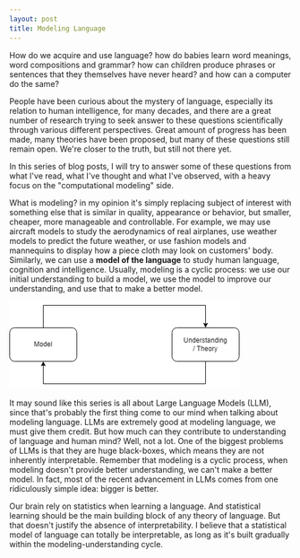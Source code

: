 ```yaml
---
layout: post
title: Modeling Language
---
```


How do we acquire and use language? how do babies learn word meanings, word compositions and grammar? how can children produce phrases or sentences that they themselves have never heard? and how can a computer do the same? 

People have been curious about the mystery of language, especially its relation to human intelligence, for many decades, and there are a great number of research trying to seek answer to these questions scientifically through various different perspectives. Great amount of progress has been made, many theories have been proposed, but many of these questions still remain open. We're closer to the truth, but still not there yet.

In this series of blog posts, I will try to answer some of these questions from what I've read, what I've thought and what I've observed, with a heavy focus on the "computational modeling" side. 

What is modeling? in my opinion it's simply replacing subject of interest with something else that is similar in quality, appearance or behavior, but smaller, cheaper, more manageable and controllable. For example, we may use aircraft models to study the aerodynamics of real airplanes, use weather models to predict the future weather, or use fashion models and mannequins to display how a piece cloth may look on customers' body. Similarly, we can use a **model of the language** to study human language, cognition and intelligence. Usually, modeling is a cyclic process: we use our initial understanding to build a model, we use the model to improve our understanding, and use that to make a better model. 


<img class="inverted-plot" src="https://raw.githubusercontent.com/DeMoriarty/DeMoriarty.github.io/master/images/modelig_cycle.png"/>  

It may sound like this series is all about Large Language Models (LLM), since that's probably the first thing come to our mind when talking about modeling language. LLMs are extremely good at modeling language, we must give them credit. But how much can they contribute to understanding of language and human mind? Well, not a lot. One of the biggest problems of LLMs is that they are huge black-boxes, which means they are not inherently interpretable. Remember that modeling is a cyclic process, when modeling doesn't provide better understanding, we can't make a better model. In fact, most of the recent advancement in LLMs comes from one ridiculously simple idea: bigger is better. 

Our brain rely on statistics when learning a language. And statistical learning should be the main building block of any theory of language. But that doesn't justify the absence of interpretability. I believe that a statistical model of language can totally be interpretable, as long as it's built gradually within the modeling-understanding cycle.
